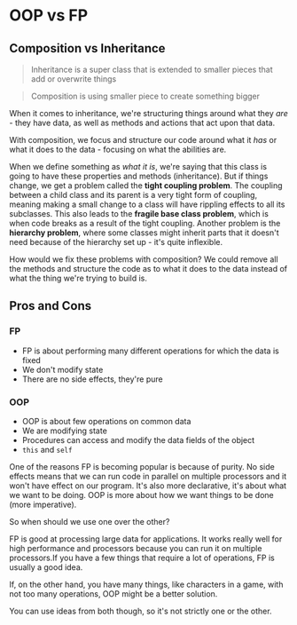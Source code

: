 # OOP vs FP

## Composition vs Inheritance

> Inheritance is a super class that is extended to smaller pieces that add or overwrite things

> Composition is using smaller piece to create something bigger

When it comes to inheritance, we're structuring things around what they *are* - they have data, as well as methods and actions that act upon that data. 

With composition, we focus and structure our code around what it *has* or what it does to the data - focusing on what the abilities are.

When we define something as *what it is*, we're saying that this class is going to have these properties and methods (inheritance). But if things change, we get a problem called the **tight coupling problem**. The coupling between a child class and its parent is a very tight form of coupling, meaning making a small change to a class will have rippling effects to all its subclasses. This also leads to the **fragile base class problem**, which is when code breaks as a result of the tight coupling. Another problem is the **hierarchy problem**, where some classes might inherit parts that it doesn't need because of the hierarchy set up - it's quite inflexible. 

How would we fix these problems with composition? We could remove all the methods and structure the code as to what it does to the data instead of what the thing we're trying to build is. 

## Pros and Cons

### FP

- FP is about performing many different operations for which the data is fixed 
- We don't modify state
- There are no side effects, they're pure


### OOP 

- OOP is about few operations on common data
- We are modifying state
- Procedures can access and modify the data fields of the object
- `this` and `self`


One of the reasons FP is becoming popular is because of purity. No side effects means that we can run code in parallel on multiple processors and it won't have effect on our program. It's also more declarative, it's about what we want to be doing. OOP is more about how we want things to be done (more imperative). 

So when should we use one over the other? 

FP is good at processing large data for applications. It works really well for high performance and processors because you can run it on multiple processors.If you have a few things that require a lot of operations, FP is usually a good idea.

If, on the other hand, you have many things, like characters in a game, with not too many operations, OOP might be a better solution. 

You can use ideas from both though, so it's not strictly one or the other. 